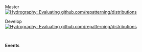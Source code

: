 <br>

Master<br>
[![Hydrography: Evaluating github.com/repatterning/distributions](https://github.com/repatterning/events/actions/workflows/main.yml/badge.svg?branch=master)](https://github.com/repatterning/events/actions/workflows/main.yml)

Develop<br>
[![Hydrography: Evaluating github.com/repatterning/distributions](https://github.com/repatterning/events/actions/workflows/main.yml/badge.svg?branch=develop)](https://github.com/repatterning/events/actions/workflows/main.yml)

<br>

**Events**

<br>
<br>

<br>
<br>

<br>
<br>

<br>
<br>
